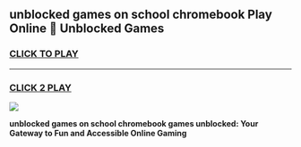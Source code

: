 
## unblocked games on school chromebook Play Online 👋 Unblocked Games
<h3>
<a href="https://premium.freeplayer.one?title=unblocked_games_on_school_chromebook&ref=19F">CLICK TO PLAY</a></h3>
<hr>

<h3>
<a href="https://premium.freeplayer.one?title=unblocked_games_on_school_chromebook&ref=19F">CLICK 2 PLAY</a>
  
</h3>

<a href="https://premium.freeplayer.one?title=unblocked_games_on_school_chromebook&ref=19F"><img src="https://clearcache.store/games.png"></a>


**unblocked games on school chromebook games unblocked: Your Gateway to Fun and Accessible Online Gaming**
